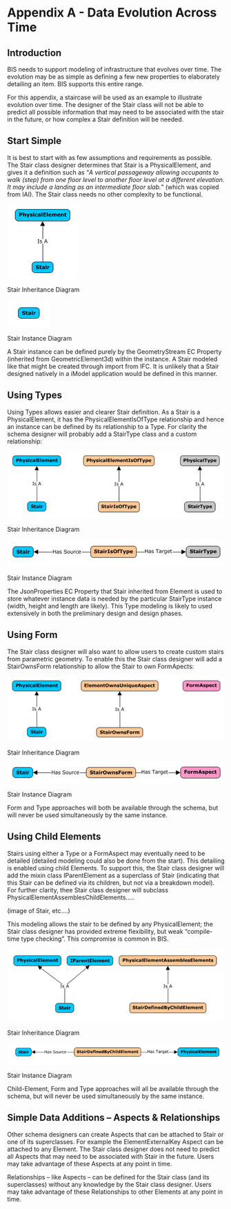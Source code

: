 # Appendix A - Data Evolution Across Time

## Introduction

BIS needs to support modeling of infrastructure that evolves over time. The evolution may be as simple as defining a few new properties to elaborately detailing an item. BIS supports this entire range.

For this appendix, a staircase will be used as an example to illustrate evolution over time. The designer of the Stair class will not be able to predict all possible information that may need to be associated with the stair in the future, or how complex a Stair definition will be needed.

## Start Simple

It is best to start with as few assumptions and requirements as possible. The Stair class designer determines that Stair is a PhysicalElement, and gives it a definition such as “*A vertical passageway allowing occupants to walk (step) from one floor level to another floor level at a different elevation. It may include a landing as an intermediate floor slab.*” (which was copied from IAI). The Stair class needs no other complexity to be functional.

![Start Simple](./media/start-simple.png)

Stair Inheritance Diagram

![Stair](./media/stair.png)

Stair Instance Diagram

A Stair instance can be defined purely by the GeometryStream EC Property (inherited from GeometricElement3d) within the instance. A Stair modeled like that might be created through import from IFC. It is unlikely that a Stair designed natively in a iModel application would be defined in this manner.

## Using Types

Using Types allows easier and clearer Stair definition. As a Stair is a PhysicalElement, it has the PhysicalElementIsOfType relationship and hence an instance can be defined by its relationship to a Type. For clarity the schema designer will probably add a StairType class and a custom relationship:

![Using Types](./media/using-types.png)

Stair Inheritance Diagram

![Stair Inheritance](./media/stair-inheritance.png)

Stair Instance Diagram

The JsonProperties EC Property that Stair inherited from Element is used to store whatever instance data is needed by the particular StairType instance (width, height and length are likely). This Type modeling is likely to used extensively in both the preliminary design and design phases.

## Using Form

The Stair class designer will also want to allow users to create custom stairs from parametric geometry. To enable this the Stair class designer will add a StairOwnsForm relationship to allow the Stair to own FormApects:

![StairOwnsForm Relationship](./media/stair-owns-form.png)

Stair Inheritance Diagram

![Stair Ingeritance Diagram 2](./media/stair-inheritance-2.png)

Stair Instance Diagram

Form and Type approaches will both be available through the schema, but will never be used simultaneously by the same instance.

## Using Child Elements

Stairs using either a Type or a FormAspect may eventually need to be detailed (detailed modeling could also be done from the start). This detailing is enabled using child Elements. To support this, the Stair class designer will add the mixin class IParentElement as a superclass of Stair (indicating that this Stair can be defined via its children, but not via a breakdown model). For further clarity, thee Stair class designer will subclass PhysicalElementAssemblesChildElements…..

(image of Stair, etc….)

This modeling allows the stair to be defined by any PhysicalElement; the Stair class designer has provided extreme flexibility, but weak “compile-time type checking”. This compromise is common in BIS.

![Stair defined by Physical Element](./media/stair-physical-element.png)

Stair Inheritance Diagram

![Stair Inheritance defined by Child Element](./media/stair-inheritance-child-defined.png)

Stair Instance Diagram

Child-Element, Form and Type approaches will all be available through the schema, but will never be used simultaneously by the same instance.

## Simple Data Additions – Aspects & Relationships

Other schema designers can create Aspects that can be attached to Stair or one of its superclasses. For example the ElementExternalKey Aspect can be attached to any Element. The Stair class designer does not need to predict all Aspects that may need to be associated with Stair in the future. Users may take advantage of these Aspects at any point in time.

Relationships – like Aspects – can be defined for the Stair class (and its superclasses) without any knowledge by the Stair class designer. Users may take advantage of these Relationships to other Elements at any point in time.
